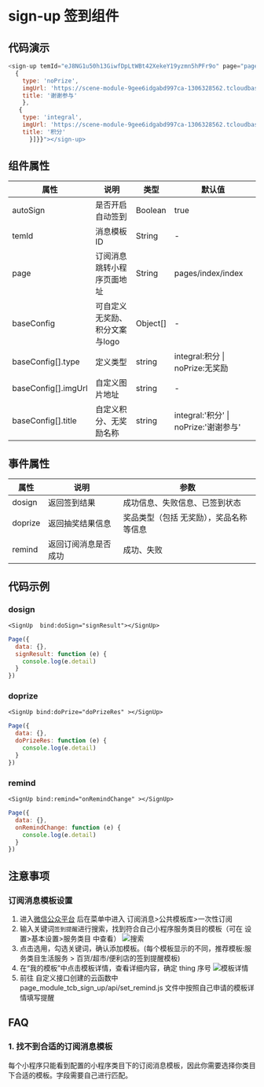 # sign-up 签到组件

## 代码演示

```js
<sign-up temId="eJ8NG1u50h13GiwfDpLtWBt42XekeY19yzmn5hPFr9o" page="pages/index/index" autoSign="true" baseConfig = "{{[
  {
    type: 'noPrize',
    imgUrl: 'https://scene-module-9gee6idgabd997ca-1306328562.tcloudbaseapp.com/signIn/images/happy.svg',
    title: '谢谢参与'
    },
   {
    type: 'integral',
    imgUrl: 'https://scene-module-9gee6idgabd997ca-1306328562.tcloudbaseapp.com/signIn/images/gold-logo.png',
    title: '积分'
      }]}}"></sign-up>
```

## 组件属性

| 属性                | 说明                                  | 类型     | 默认值                             |
| ------------------- | ------------------------------------- | -------- | ---------------------------------- |
| autoSign            | 是否开启自动签到                      | Boolean  | true                               |
| temId               | 消息模板ID                            | String   | -                                  |
| page                | 订阅消息跳转小程序页面地址            | String   | pages/index/index                  |
| baseConfig          | 可自定义无奖励、积分文案与logo        | Object[] | -                                  |
| baseConfig[].type   | 定义类型  | string   | integral:积分 \| noPrize:无奖励                                 |
| baseConfig[].imgUrl | 自定义图片地址                        | string   | -                                  |
| baseConfig[].title  | 自定义积分、无奖励名称                | string   | integral:'积分' \|  noPrize:'谢谢参与' |

## 事件属性
| 属性                | 说明                                  | 参数 |
| ------------------- | ------------------------------------- | ------------------- |
| dosign            | 返回签到结果                      | 成功信息、失败信息、已签到状态 |
| doprize               | 返回抽奖结果信息               | 奖品类型（包括 无奖励），奖品名称 等信息 |
| remind                | 返回订阅消息是否成功            | 成功、失败 |

## 代码示例
### dosign
```
<SignUp  bind:doSign="signResult"></SignUp>
```
```js
Page({
  data: {},
  signResult: function (e) {
    console.log(e.detail)
  }
})
```
### doprize
```
<SignUp bind:doPrize="doPrizeRes" ></SignUp>
```
```js
Page({
  data: {},
  doPrizeRes: function (e) {
    console.log(e.detail)
  }
})
```
### remind
```
<SignUp bind:remind="onRemindChange" ></SignUp>
```
```js
Page({
  data: {},
  onRemindChange: function (e) {
    console.log(e.detail)
  }
})
```

## 注意事项

### 订阅消息模板设置

1. 进入[微信公众平台](https://mp.weixin.qq.com/) 后在菜单中进入 订阅消息>公共模板库>一次性订阅 
2. 输入关键词`签到提醒`进行搜索，找到符合自己小程序服务类目的模板（可在 设置>基本设置>服务类目 中查看）
![搜索](https://qcloudimg.tencent-cloud.cn/raw/eefc58f8c8e865ded2bfeb62fce3becb.png)
3. 点击选用，勾选关键词，确认添加模板。(每个模板显示的不同，推荐模板:服务类目生活服务 > 百货/超市/便利店的签到提醒模板)
4. 在“我的模板”中点击模板详情，查看详细内容，确定 thing 序号
![模板详情](https://qcloudimg.tencent-cloud.cn/raw/94efdede217c338c7d856e80e85c6e0b.png)
5. 前往 自定义接口创建的云函数中 page_module_tcb_sign_up/api/set_remind.js 文件中按照自己申请的模板详情填写提醒

## FAQ
### 1. 找不到合适的订阅消息模板
每个小程序只能看到配置的小程序类目下的订阅消息模板，因此你需要选择你类目下合适的模板。字段需要自己进行匹配。
